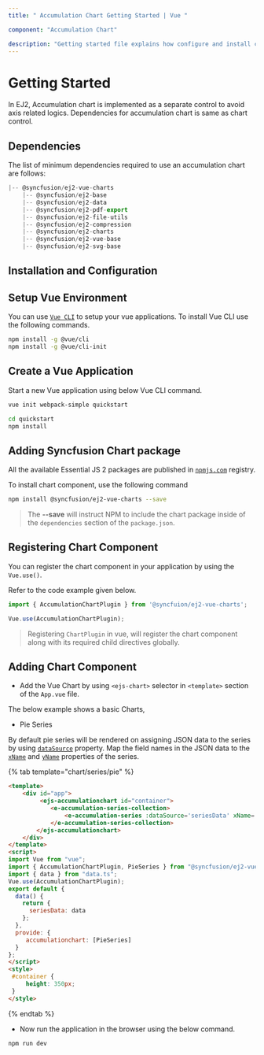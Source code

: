 ```yaml
---
title: " Accumulation Chart Getting Started | Vue "

component: "Accumulation Chart"

description: "Getting started file explains how configure and install chart packages and also how to create basic accumulation chart."
---
```


# Getting Started

In EJ2, Accumulation chart is implemented as a separate control to avoid axis related logics. Dependencies
for accumulation chart is same as chart control.

## Dependencies

The list of minimum dependencies required to use an accumulation chart are follows:

```javascript
|-- @syncfusion/ej2-vue-charts
    |-- @syncfusion/ej2-base
    |-- @syncfusion/ej2-data
    |-- @syncfusion/ej2-pdf-export
    |-- @syncfusion/ej2-file-utils
    |-- @syncfusion/ej2-compression
    |-- @syncfusion/ej2-charts
    |-- @syncfusion/ej2-vue-base
    |-- @syncfusion/ej2-svg-base
```

## Installation and Configuration

## Setup Vue Environment

You can use [`Vue CLI`](https://github.com/vuejs/vue-cli) to setup your vue applications.
To install Vue CLI use the following commands.

```bash
npm install -g @vue/cli
npm install -g @vue/cli-init
```

## Create a Vue Application

Start a new Vue application using below Vue CLI command.

```bash
vue init webpack-simple quickstart

cd quickstart
npm install
```

## Adding Syncfusion Chart package

All the available Essential JS 2 packages are published in [`npmjs.com`](https://www.npmjs.com/~syncfusionorg) registry.

To install chart component, use the following command

```bash
npm install @syncfusion/ej2-vue-charts --save
```

> The **--save** will instruct NPM to include the chart package inside of the `dependencies` section of the `package.json`.

## Registering Chart Component

You can register the chart component in your application by using the `Vue.use()`.

Refer to the code example given below.

```typescript
import { AccumulationChartPlugin } from '@syncfuion/ej2-vue-charts';

Vue.use(AccumulationChartPlugin);
```

> Registering `ChartPlugin` in vue, will register the chart component along with its required child directives globally.

## Adding Chart Component

* Add the Vue Chart by using `<ejs-chart>` selector in `<template>` section of the `App.vue` file.

The below example shows a basic Charts,

* Pie Series

By default pie series will be rendered on assigning JSON data to the series by using
[`dataSource`](../api/accumulation-chart/accumulationSeries/#datasource) property. Map the field names
in the JSON data to the [`xName`](../api/accumulation-chart/accumulationSeries/#xname) and
[`yName`](../api/accumulation-chart/accumulationSeries/#yname) properties of the series.

{% tab template="chart/series/pie" %}

```html
<template>
    <div id="app">
         <ejs-accumulationchart id="container">
            <e-accumulation-series-collection>
                <e-accumulation-series :dataSource='seriesData' xName='x' yName='y'> </e-accumulation-series>
            </e-accumulation-series-collection>
        </ejs-accumulationchart>
    </div>
</template>
<script>
import Vue from "vue";
import { AccumulationChartPlugin, PieSeries } from "@syncfusion/ej2-vue-charts";
import { data } from "data.ts";
Vue.use(AccumulationChartPlugin);
export default {
  data() {
    return {
      seriesData: data
    };
  },
  provide: {
     accumulationchart: [PieSeries]
  }
};
</script>
<style>
 #container {
     height: 350px;
 }
</style>
```

{% endtab %}

* Now run the application in the browser using the below command.

```cmd
npm run dev
```